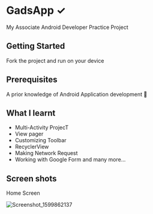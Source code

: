 # GadsApp ✓

My Associate Android Developer Practice Project

## Getting Started

Fork the project and run on your device

## Prerequisites

A prior knowledge of Android Application development 🙂

## What I learnt

- Multi-Activity ProjecT
- View pager
- Customizing Toolbar
- RecyclerView
- Making Network Request
- Working with Google Form and many more...

## Screen shots

Home Screen

![Screenshot_1599862137](/Users/mac/Desktop/Screenshot_1599862137.png)


